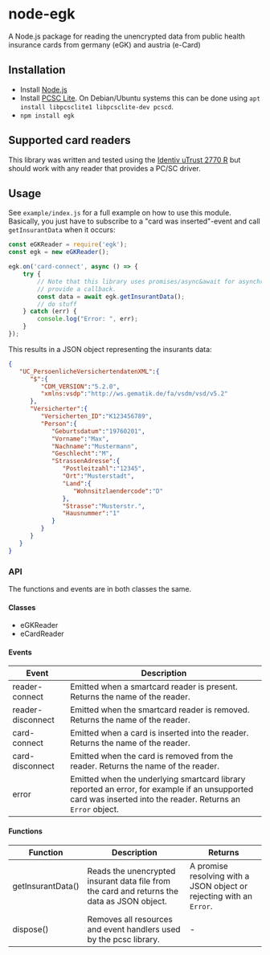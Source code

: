 # node-egk

A Node.js package for reading the unencrypted data from public health insurance cards from germany (eGK) and austria (e-Card)

## Installation

- Install [Node.js](https://nodejs.org/)
- Install [PCSC Lite](https://pcsclite.apdu.fr/). On Debian/Ubuntu systems this can be done using `apt install libpcsclite1 libpcsclite-dev pcscd`. 
- `npm install egk`

## Supported card readers

This library was written and tested using the [Identiv uTrust 2770 R](https://support.identiv.com/2700r/) but should work with any reader that provides a PC/SC driver.

## Usage

See `example/index.js` for a full example on how to use this module. Basically, you just have to subscribe to a "card was inserted"-event and call `getInsurantData` when it occurs:

```js
const eGKReader = require('egk');
const egk = new eGKReader();

egk.on('card-connect', async () => {    
    try {
        // Note that this library uses promises/async&await for asynchronous operations and does not 
        // provide a callback. 
        const data = await egk.getInsurantData();
        // do stuff
    } catch (err) {
        console.log("Error: ", err);
    }
});
```

This results in a JSON object representing the insurants data:

```json
{
   "UC_PersoenlicheVersichertendatenXML":{
      "$":{
         "CDM_VERSION":"5.2.0",
         "xmlns:vsdp":"http://ws.gematik.de/fa/vsdm/vsd/v5.2"
      },
      "Versicherter":{
         "Versicherten_ID":"K123456789",
         "Person":{
            "Geburtsdatum":"19760201",
            "Vorname":"Max",
            "Nachname":"Mustermann",
            "Geschlecht":"M",
            "StrassenAdresse":{
               "Postleitzahl":"12345",
               "Ort":"Musterstadt",
               "Land":{
                  "Wohnsitzlaendercode":"D"
               },
               "Strasse":"Musterstr.",
               "Hausnummer":"1"
            }
         }
      }
   }
}
```

### API
The functions and events are in both classes the same.

#### Classes
* eGKReader
* eCardReader

#### Events

Event | Description
------|------------|
reader-connect | Emitted when a smartcard reader is present. Returns the name of the reader. |
reader-disconnect | Emitted when the smartcard reader is removed. Returns the name of the reader. |
card-connect | Emitted when a card is inserted into the reader.  Returns the name of the reader. |
card-disconnect | Emitted when the card is removed from the reader. Returns the name of the reader. |
error | Emitted when the underlying smartcard library reported an error, for example if an unsupported card was inserted into the reader. Returns an `Error` object. |

#### Functions

Function | Description | Returns |
---------|-------------|---------|
getInsurantData() | Reads the unencrypted insurant data file from the card and returns the data as JSON object. | A promise resolving with a JSON object or rejecting with an `Error`. |
dispose() | Removes all resources and event handlers used by the pcsc library. | - |
